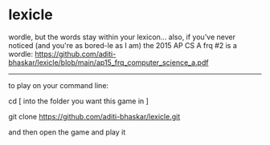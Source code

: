 # lexicle
wordle, but the words stay within your lexicon...
also, if you've never noticed (and you're as bored-le as I am) the 2015 AP CS A frq #2 is a wordle: https://github.com/aditi-bhaskar/lexicle/blob/main/ap15_frq_computer_science_a.pdf

----------------------------
to play on your command line: 

cd [ into the folder you want this game in ] 

git clone https://github.com/aditi-bhaskar/lexicle.git 

and then open the game and play it
